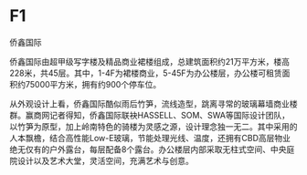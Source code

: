 # F1
侨鑫国际

侨鑫国际由超甲级写字楼及精品商业裙楼组成，总建筑面积约21万平方米，楼高228米，共45层。其中，1-4F为裙楼商业，5-45F为办公楼层，办公楼可租赁面积约75000平方米，拥有约900个停车位。

从外观设计上看，侨鑫国际酷似雨后竹笋，流线造型，跳离寻常的玻璃幕墙商业楼群。赢商网记者得知，侨鑫国际联袂HASSELL、SOM、SWA等国际设计团队，以竹笋为原型，加上岭南特色的骑楼为灵感之源，设计理念独一无二。其中采用的人本飘檐，结合高性能Low-E玻璃，节能处理光线、温度，还拥有CBD高层物业绝无仅有的户外露台，每层配备8个露台。办公楼层内部采取无柱式空间、中央庭院设计以及艺术大堂，灵活空间，充满艺术与创意。
